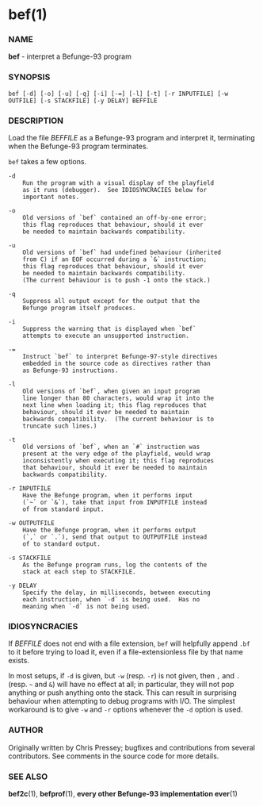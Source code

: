 # bef(1)

### NAME

**bef** - interpret a Befunge-93 program

### SYNOPSIS

`bef [-d] [-o] [-u] [-q] [-i] [-=] [-l] [-t]
     [-r INPUTFILE] [-w OUTFILE] [-s STACKFILE] [-y DELAY]
     BEFFILE`

### DESCRIPTION

Load the file _BEFFILE_ as a Befunge-93 program and interpret it,
terminating when the Befunge-93 program terminates.

`bef` takes a few options.

    -d
        Run the program with a visual display of the playfield
        as it runs (debugger).  See IDIOSYNCRACIES below for
        important notes.

    -o
        Old versions of `bef` contained an off-by-one error;
        this flag reproduces that behaviour, should it ever
        be needed to maintain backwards compatibility.

    -u
        Old versions of `bef` had undefined behaviour (inherited
        from C) if an EOF occurred during a `&` instruction;
        this flag reproduces that behaviour, should it ever
        be needed to maintain backwards compatibility.
        (The current behaviour is to push -1 onto the stack.)

    -q
        Suppress all output except for the output that the
        Befunge program itself produces.

    -i
        Suppress the warning that is displayed when `bef`
        attempts to execute an unsupported instruction.

    -=
        Instruct `bef` to interpret Befunge-97-style directives
        embedded in the source code as directives rather than
        as Befunge-93 instructions.

    -l
        Old versions of `bef`, when given an input program
        line longer than 80 characters, would wrap it into the
        next line when loading it; this flag reproduces that
        behaviour, should it ever be needed to maintain
        backwards compatibility.  (The current behaviour is to
        truncate such lines.)

    -t
        Old versions of `bef`, when an `#` instruction was
        present at the very edge of the playfield, would wrap
        inconsistently when executing it; this flag reproduces
        that behaviour, should it ever be needed to maintain
        backwards compatibility.

    -r INPUTFILE
        Have the Befunge program, when it performs input
        (`~` or `&`), take that input from INPUTFILE instead
        of from standard input.

    -w OUTPUTFILE
        Have the Befunge program, when it performs output
        (`,` or `.`), send that output to OUTPUTFILE instead
        of to standard output.

    -s STACKFILE
        As the Befunge program runs, log the contents of the
        stack at each step to STACKFILE.

    -y DELAY
        Specify the delay, in milliseconds, between executing
        each instruction, when `-d` is being used.  Has no
        meaning when `-d` is not being used.

### IDIOSYNCRACIES

If _BEFFILE_ does not end with a file extension, `bef` will helpfully
append `.bf` to it before trying to load it, even if a file-extensionless
file by that name exists.

In most setups, if `-d` is given, but `-w` (resp. `-r`) is not given, then
`,` and `.` (resp. `~` and `&`) will have no effect at all; in particular,
they will not pop anything or push anything onto the stack.  This can
result in surprising behaviour when attempting to debug programs with I/O.
The simplest workaround is to give `-w` and `-r` options whenever the
`-d` option is used.

### AUTHOR

Originally written by Chris Pressey; bugfixes and contributions from
several contributors.  See comments in the source code for more details.

### SEE ALSO

**bef2c**(1), **befprof**(1), **every other Befunge-93 implementation ever**(1)
